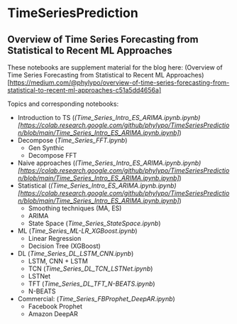 # TimeSeriesPrediction

## Overview of Time Series Forecasting from Statistical to Recent ML Approaches 

These notebooks are supplement material for the blog here: (Overview of Time Series Forecasting from Statistical to Recent ML Approaches)[https://medium.com/@phylypo/overview-of-time-series-forecasting-from-statistical-to-recent-ml-approaches-c51a5dd4656a]

Topics and corresponding notebooks:
- Introduction to TS (*(Time_Series_Intro_ES_ARIMA.ipynb.ipynb)[https://colab.research.google.com/github/phylypo/TimeSeriesPrediction/blob/main/Time_Series_Intro_ES_ARIMA.ipynb.ipynb]*)
- Decompose (*Time_Series_FFT.ipynb*)
  - Gen Synthic
  - Decompose FFT
- Naive approaches (*(Time_Series_Intro_ES_ARIMA.ipynb.ipynb)[https://colab.research.google.com/github/phylypo/TimeSeriesPrediction/blob/main/Time_Series_Intro_ES_ARIMA.ipynb.ipynb]*)
- Statistical (*(Time_Series_Intro_ES_ARIMA.ipynb.ipynb)[https://colab.research.google.com/github/phylypo/TimeSeriesPrediction/blob/main/Time_Series_Intro_ES_ARIMA.ipynb.ipynb]*)
  - Smoothing techniques (MA, ES)
  - ARIMA
  - State Space (*Time_Series_StateSpace.ipynb*)
- ML (*Time_Series_ML-LR_XGBoost.ipynb*)
  - Linear Regression
  - Decision Tree (XGBoost)
- DL (*Time_Series_DL_LSTM_CNN.ipynb*)
  - LSTM, CNN + LSTM
  - TCN (*Time_Series_DL_TCN_LSTNet.ipynb*)
  - LSTNet
  - TFT (*Time_Series_DL_TFT_N-BEATS.ipynb*)
  - N-BEATS
- Commercial: (*Time_Series_FBProphet_DeepAR.ipynb*)
  - Facebook Prophet
  - Amazon DeepAR

